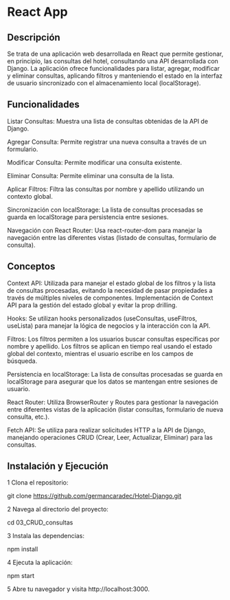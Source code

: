 # React App

## Descripción

Se trata de una aplicación web desarrollada en React que permite gestionar, en principio, las consultas del hotel, consultando una API desarrollada con Django. La aplicación ofrece funcionalidades para listar, agregar, modificar y eliminar consultas, aplicando filtros y manteniendo el estado en la interfaz de usuario sincronizado con el almacenamiento local (localStorage).


## Funcionalidades

Listar Consultas: Muestra una lista de consultas obtenidas de la API de Django.

Agregar Consulta: Permite registrar una nueva consulta a través de un formulario.

Modificar Consulta: Permite modificar una consulta existente.

Eliminar Consulta: Permite eliminar una consulta de la lista.

Aplicar Filtros: Filtra las consultas por nombre y apellido utilizando un contexto global.

Sincronización con localStorage: La lista de consultas procesadas se guarda en localStorage para persistencia entre sesiones.

Navegación con React Router: Usa react-router-dom para manejar la navegación entre las diferentes vistas (listado de consultas, formulario de consulta).


## Conceptos

Context API: Utilizada para manejar el estado global de los filtros y la lista de consultas procesadas, evitando la necesidad de pasar propiedades a través de múltiples niveles de componentes.
Implementación de Context API para la gestión del estado global y evitar la prop drilling.

Hooks: Se utilizan hooks personalizados (useConsultas, useFiltros, useLista) para manejar la lógica de negocios y la interacción con la API.

Filtros: Los filtros permiten a los usuarios buscar consultas específicas por nombre y apellido. Los filtros se aplican en tiempo real usando el estado global del contexto, mientras el usuario escribe en los campos de búsqueda.


Persistencia en localStorage: La lista de consultas procesadas se guarda en localStorage para asegurar que los datos se mantengan entre sesiones de usuario.

React Router: Utiliza BrowserRouter y Routes para gestionar la navegación entre diferentes vistas de la aplicación (listar consultas, formulario de nueva consulta, etc.).

Fetch API: Se utiliza para realizar solicitudes HTTP a la API de Django, manejando operaciones CRUD (Crear, Leer, Actualizar, Eliminar) para las consultas.


## Instalación y Ejecución

1 Clona el repositorio:

git clone https://github.com/germancaradec/Hotel-Django.git

2 Navega al directorio del proyecto:

cd 03_CRUD_consultas

3 Instala las dependencias:

npm install

4 Ejecuta la aplicación:

npm start

5 Abre tu navegador y visita http://localhost:3000.
